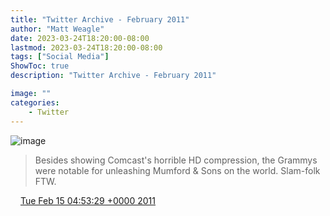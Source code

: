```yaml
---
title: "Twitter Archive - February 2011"
author: "Matt Weagle"
date: 2023-03-24T18:20:00-08:00
lastmod: 2023-03-24T18:20:00-08:00
tags: ["Social Media"]
ShowToc: true
description: "Twitter Archive - February 2011"

image: ""
categories: 
    - Twitter
---
```

![image](/sadtwitterbird3.jpg)

> Besides showing Comcast's horrible HD compression, the Grammys were notable for unleashing Mumford & Sons on the world\.  Slam\-folk FTW\.

<img src="./media/tweet.ico" width="12" /> [Tue Feb 15 04:53:29 +0000 2011](https://twitter.com/mweagle/status/37373911582769152)